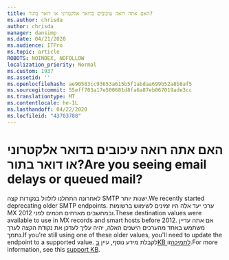 ```yaml
---
title: האם אתה רואה עיכובים בדואר אלקטרוני או דואר בתור?
ms.author: chrisda
author: chrisda
manager: dansimp
ms.date: 04/21/2020
ms.audience: ITPro
ms.topic: article
ROBOTS: NOINDEX, NOFOLLOW
localization_priority: Normal
ms.custom: 1937
ms.assetid: ''
ms.openlocfilehash: ae90583cc93653a615b5f1abdaa699b52a8b8af5
ms.sourcegitcommit: 55eff703a17e500681d8fa6a87eb067019ade3cc
ms.translationtype: MT
ms.contentlocale: he-IL
ms.lasthandoff: 04/22/2020
ms.locfileid: "43703788"
---
```

# <a name="are-you-seeing-email-delays-or-queued-mail"></a><span data-ttu-id="99941-102">האם אתה רואה עיכובים בדואר אלקטרוני או דואר בתור?</span><span class="sxs-lookup"><span data-stu-id="99941-102">Are you seeing email delays or queued mail?</span></span>

<span data-ttu-id="99941-103">לאחרונה התחלנו לזלזול בנקודות קצה SMTP ישנות יותר.</span><span class="sxs-lookup"><span data-stu-id="99941-103">We recently started deprecating older SMTP endpoints.</span></span> <span data-ttu-id="99941-104">ערכי יעד אלה היו זמינים לשימוש ברשומות MX ובמחשבים מארחים חכמים לפני 2012.</span><span class="sxs-lookup"><span data-stu-id="99941-104">These destination values were available to use in MX records and smart hosts before 2012.</span></span> <span data-ttu-id="99941-105">אם אתה עדיין משתמש באחד מהערכים הישנים האלה, יהיה עליך לעדכן את נקודת הקצה לערך נתמך.</span><span class="sxs-lookup"><span data-stu-id="99941-105">If you're still using one of these older values, you'll need to update the endpoint to a supported value.</span></span> <span data-ttu-id="99941-106">לקבלת מידע נוסף, עיין [בKB לתמיכה](https://support.microsoft.com/help/4057301/attr35-response-code-when-mail-is-sent-to-eop-exo)זו.</span><span class="sxs-lookup"><span data-stu-id="99941-106">For more information, see this [support KB](https://support.microsoft.com/help/4057301/attr35-response-code-when-mail-is-sent-to-eop-exo).</span></span>
